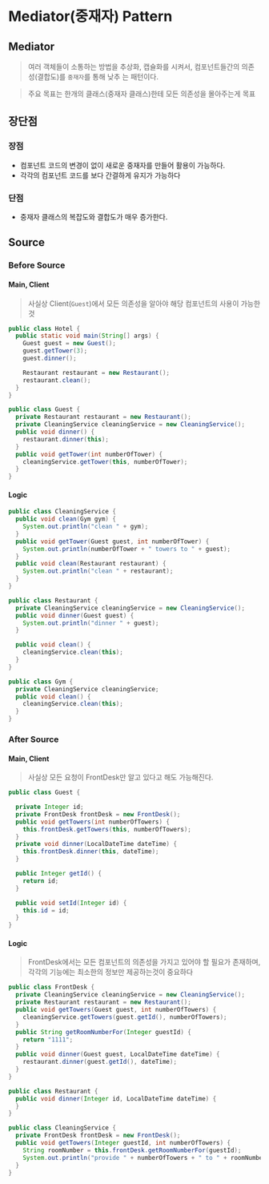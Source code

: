# Mediator(중재자) Pattern

## Mediator

> 여러 객체들이 소통하는 방법을 추상화, 캡슐화를 시켜서, 컴포넌트들간의 의존성(결합도)를 `중재자`를 통해 낮추 는 패턴이다.

> 주요 목표는 한개의 클래스(중재자 클래스)한테 모든 의존성을 몰아주는게 목표

## 장단점

### 장점

- 컴포넌트 코드의 변경이 없이 새로운 중재자를 만들어 활용이 가능하다.
- 각각의 컴포넌트 코드를 보다 간결하게 유지가 가능하다

### 단점

- 중재자 클래스의 복잡도와 결합도가 매우 증가한다.

## Source

### Before Source

#### Main, Client

> 사실상 Client(`Guest`)에서 모든 의존성을 알아야 해당 컴포넌트의 사용이 가능한것

```java
public class Hotel {
  public static void main(String[] args) {
    Guest guest = new Guest();
    guest.getTower(3);
    guest.dinner();

    Restaurant restaurant = new Restaurant();
    restaurant.clean();
  }
}

public class Guest {
  private Restaurant restaurant = new Restaurant();
  private CleaningService cleaningService = new CleaningService();
  public void dinner() {
    restaurant.dinner(this);
  }
  public void getTower(int numberOfTower) {
    cleaningService.getTower(this, numberOfTower);
  }
}
```

#### Logic

```java
public class CleaningService {
  public void clean(Gym gym) {
    System.out.println("clean " + gym);
  }
  public void getTower(Guest guest, int numberOfTower) {
    System.out.println(numberOfTower + " towers to " + guest);
  }
  public void clean(Restaurant restaurant) {
    System.out.println("clean " + restaurant);
  }
}

public class Restaurant {
  private CleaningService cleaningService = new CleaningService();
  public void dinner(Guest guest) {
    System.out.println("dinner " + guest);
  }

  public void clean() {
    cleaningService.clean(this);
  }
}

public class Gym {
  private CleaningService cleaningService;
  public void clean() {
    cleaningService.clean(this);
  }
}

```

### After Source

#### Main, Client

> 사실상 모든 요청이 FrontDesk만 알고 있다고 해도 가능해진다.

```java
public class Guest {

  private Integer id;
  private FrontDesk frontDesk = new FrontDesk();
  public void getTowers(int numberOfTowers) {
    this.frontDesk.getTowers(this, numberOfTowers);
  }
  private void dinner(LocalDateTime dateTime) {
    this.frontDesk.dinner(this, dateTime);
  }

  public Integer getId() {
    return id;
  }

  public void setId(Integer id) {
    this.id = id;
  }
}
```

#### Logic

> FrontDesk에서는 모든 컴포넌트의 의존성을 가지고 있어야 할 필요가 존재하며, 각각의 기능에는 최소한의 정보만 제공하는것이 중요하다

```java
public class FrontDesk {
  private CleaningService cleaningService = new CleaningService();
  private Restaurant restaurant = new Restaurant();
  public void getTowers(Guest guest, int numberOfTowers) {
    cleaningService.getTowers(guest.getId(), numberOfTowers);
  }
  public String getRoomNumberFor(Integer guestId) {
    return "1111";
  }
  public void dinner(Guest guest, LocalDateTime dateTime) {
    restaurant.dinner(guest.getId(), dateTime);
  }
}

public class Restaurant {
  public void dinner(Integer id, LocalDateTime dateTime) {
  }
}

public class CleaningService {
  private FrontDesk frontDesk = new FrontDesk();
  public void getTowers(Integer guestId, int numberOfTowers) {
    String roomNumber = this.frontDesk.getRoomNumberFor(guestId);
    System.out.println("provide " + numberOfTowers + " to " + roomNumber);
  }
}
```

